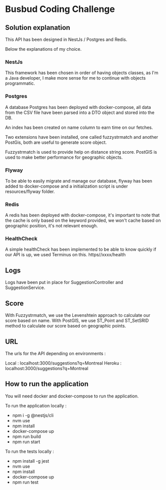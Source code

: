 # Busbud Coding Challenge

## Solution explanation

This API has been designed in NestJs / Postgres and Redis.

Below the explanations of my choice.

### NestJs

This framework has been chosen in order of having objects classes, as I'm a Java developer, I make more sense for me to
continue with objects programmatic.

### Postgres

A database Postgres has been deployed with docker-compose, all data from the CSV file have been parsed into a DTO object
and stored into the DB.

An index has been created on name column to earn time on our fetches.

Two extensions have been installed, one called fuzzystrmatch and another PostGis, both are useful to generate score
object.

Fuzzystrmatch is used to provide help on distance string score. PostGIS is used to make better performance for
geographic objects.

### Flyway

To be able to easily migrate and manage our database, flyway has been added to docker-compose and a initialization
script is under resources/flyway folder.

### Redis

A redis has been deployed with docker-compose, it's important to note that the cache is only based on the keyword
provided, we won't cache based on geographic position, it's not relevant enough.

### HealthCheck

A simple healthCheck has been implemented to be able to know quickly if our API is up, we used Terminus on this.
https//xxxx/health

## Logs

Logs have been put in place for SuggestionController and SuggestionService.

## Score

With Fuzzystrmatch, we use the Levenshtein approach to calculate our score based on name. With PostGIS, we use ST_Point
and ST_SetSRID method to calculate our score based on geographic points.

## URL

The urls for the API depending on environments :

Local  : localhost:3000/suggestions?q=Montreal Heroku : localhost:3000/suggestions?q=Montreal

## How to run the application

You will need docker and docker-compose to run the application.

To run the application locally :

- npm i -g @nestjs/cli
- nvm use
- npm install
- docker-compose up
- npm run build
- npm run start

To run the tests locally :

- npm install -g jest
- nvm use
- npm install
- docker-compose up
- npm run test


